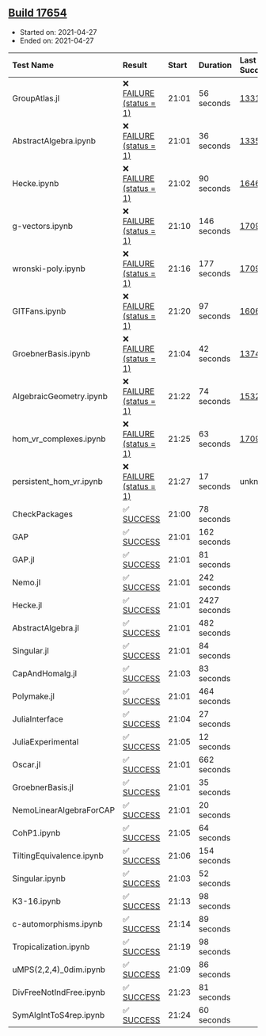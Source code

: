 ## [Build 17654](https://oscarci.mathematik.uni-kl.de/job/oscar/17654/)

* Started on: 2021-04-27
* Ended on: 2021-04-27

| Test Name    | Result | Start | Duration | Last Success | First Failure |
|:-------------|:-------|:------|:---------|:-------------|:--------------|
| GroupAtlas.jl | ❌ [FAILURE (status = 1)](https://oscarci.mathematik.uni-kl.de/job/oscar/17654/artifact/logs/build-17654/GroupAtlas.jl.log) | 21:01 | 56 seconds | [13311](https://oscarci.mathematik.uni-kl.de/job/oscar/13311/) | [13312](https://oscarci.mathematik.uni-kl.de/job/oscar/13312/) |
| AbstractAlgebra.ipynb | ❌ [FAILURE (status = 1)](https://oscarci.mathematik.uni-kl.de/job/oscar/17654/artifact/logs/build-17654/AbstractAlgebra.ipynb.log) | 21:01 | 36 seconds | [13355](https://oscarci.mathematik.uni-kl.de/job/oscar/13355/) | [13356](https://oscarci.mathematik.uni-kl.de/job/oscar/13356/) |
| Hecke.ipynb | ❌ [FAILURE (status = 1)](https://oscarci.mathematik.uni-kl.de/job/oscar/17654/artifact/logs/build-17654/Hecke.ipynb.log) | 21:02 | 90 seconds | [16463](https://oscarci.mathematik.uni-kl.de/job/oscar/16463/) | [16464](https://oscarci.mathematik.uni-kl.de/job/oscar/16464/) |
| g-vectors.ipynb | ❌ [FAILURE (status = 1)](https://oscarci.mathematik.uni-kl.de/job/oscar/17654/artifact/logs/build-17654/g-vectors.ipynb.log) | 21:10 | 146 seconds | [17099](https://oscarci.mathematik.uni-kl.de/job/oscar/17099/) | [17100](https://oscarci.mathematik.uni-kl.de/job/oscar/17100/) |
| wronski-poly.ipynb | ❌ [FAILURE (status = 1)](https://oscarci.mathematik.uni-kl.de/job/oscar/17654/artifact/logs/build-17654/wronski-poly.ipynb.log) | 21:16 | 177 seconds | [17098](https://oscarci.mathematik.uni-kl.de/job/oscar/17098/) | [17099](https://oscarci.mathematik.uni-kl.de/job/oscar/17099/) |
| GITFans.ipynb | ❌ [FAILURE (status = 1)](https://oscarci.mathematik.uni-kl.de/job/oscar/17654/artifact/logs/build-17654/GITFans.ipynb.log) | 21:20 | 97 seconds | [16068](https://oscarci.mathematik.uni-kl.de/job/oscar/16068/) | [16069](https://oscarci.mathematik.uni-kl.de/job/oscar/16069/) |
| GroebnerBasis.ipynb | ❌ [FAILURE (status = 1)](https://oscarci.mathematik.uni-kl.de/job/oscar/17654/artifact/logs/build-17654/GroebnerBasis.ipynb.log) | 21:04 | 42 seconds | [13748](https://oscarci.mathematik.uni-kl.de/job/oscar/13748/) | [13749](https://oscarci.mathematik.uni-kl.de/job/oscar/13749/) |
| AlgebraicGeometry.ipynb | ❌ [FAILURE (status = 1)](https://oscarci.mathematik.uni-kl.de/job/oscar/17654/artifact/logs/build-17654/AlgebraicGeometry.ipynb.log) | 21:22 | 74 seconds | [15322](https://oscarci.mathematik.uni-kl.de/job/oscar/15322/) | [15323](https://oscarci.mathematik.uni-kl.de/job/oscar/15323/) |
| hom_vr_complexes.ipynb | ❌ [FAILURE (status = 1)](https://oscarci.mathematik.uni-kl.de/job/oscar/17654/artifact/logs/build-17654/hom_vr_complexes.ipynb.log) | 21:25 | 63 seconds | [17099](https://oscarci.mathematik.uni-kl.de/job/oscar/17099/) | [17100](https://oscarci.mathematik.uni-kl.de/job/oscar/17100/) |
| persistent_hom_vr.ipynb | ❌ [FAILURE (status = 1)](https://oscarci.mathematik.uni-kl.de/job/oscar/17654/artifact/logs/build-17654/persistent_hom_vr.ipynb.log) | 21:27 | 17 seconds | unknown | unknown |
| CheckPackages | ✅ [SUCCESS](https://oscarci.mathematik.uni-kl.de/job/oscar/17654/artifact/logs/build-17654/CheckPackages.log) | 21:00 | 78 seconds |  |  |
| GAP | ✅ [SUCCESS](https://oscarci.mathematik.uni-kl.de/job/oscar/17654/artifact/logs/build-17654/GAP.log) | 21:01 | 162 seconds |  |  |
| GAP.jl | ✅ [SUCCESS](https://oscarci.mathematik.uni-kl.de/job/oscar/17654/artifact/logs/build-17654/GAP.jl.log) | 21:01 | 81 seconds |  |  |
| Nemo.jl | ✅ [SUCCESS](https://oscarci.mathematik.uni-kl.de/job/oscar/17654/artifact/logs/build-17654/Nemo.jl.log) | 21:01 | 242 seconds |  |  |
| Hecke.jl | ✅ [SUCCESS](https://oscarci.mathematik.uni-kl.de/job/oscar/17654/artifact/logs/build-17654/Hecke.jl.log) | 21:01 | 2427 seconds |  |  |
| AbstractAlgebra.jl | ✅ [SUCCESS](https://oscarci.mathematik.uni-kl.de/job/oscar/17654/artifact/logs/build-17654/AbstractAlgebra.jl.log) | 21:01 | 482 seconds |  |  |
| Singular.jl | ✅ [SUCCESS](https://oscarci.mathematik.uni-kl.de/job/oscar/17654/artifact/logs/build-17654/Singular.jl.log) | 21:01 | 84 seconds |  |  |
| CapAndHomalg.jl | ✅ [SUCCESS](https://oscarci.mathematik.uni-kl.de/job/oscar/17654/artifact/logs/build-17654/CapAndHomalg.jl.log) | 21:03 | 83 seconds |  |  |
| Polymake.jl | ✅ [SUCCESS](https://oscarci.mathematik.uni-kl.de/job/oscar/17654/artifact/logs/build-17654/Polymake.jl.log) | 21:01 | 464 seconds |  |  |
| JuliaInterface | ✅ [SUCCESS](https://oscarci.mathematik.uni-kl.de/job/oscar/17654/artifact/logs/build-17654/JuliaInterface.log) | 21:04 | 27 seconds |  |  |
| JuliaExperimental | ✅ [SUCCESS](https://oscarci.mathematik.uni-kl.de/job/oscar/17654/artifact/logs/build-17654/JuliaExperimental.log) | 21:05 | 12 seconds |  |  |
| Oscar.jl | ✅ [SUCCESS](https://oscarci.mathematik.uni-kl.de/job/oscar/17654/artifact/logs/build-17654/Oscar.jl.log) | 21:01 | 662 seconds |  |  |
| GroebnerBasis.jl | ✅ [SUCCESS](https://oscarci.mathematik.uni-kl.de/job/oscar/17654/artifact/logs/build-17654/GroebnerBasis.jl.log) | 21:01 | 35 seconds |  |  |
| NemoLinearAlgebraForCAP | ✅ [SUCCESS](https://oscarci.mathematik.uni-kl.de/job/oscar/17654/artifact/logs/build-17654/NemoLinearAlgebraForCAP.log) | 21:01 | 20 seconds |  |  |
| CohP1.ipynb | ✅ [SUCCESS](https://oscarci.mathematik.uni-kl.de/job/oscar/17654/artifact/logs/build-17654/CohP1.ipynb.log) | 21:05 | 64 seconds |  |  |
| TiltingEquivalence.ipynb | ✅ [SUCCESS](https://oscarci.mathematik.uni-kl.de/job/oscar/17654/artifact/logs/build-17654/TiltingEquivalence.ipynb.log) | 21:06 | 154 seconds |  |  |
| Singular.ipynb | ✅ [SUCCESS](https://oscarci.mathematik.uni-kl.de/job/oscar/17654/artifact/logs/build-17654/Singular.ipynb.log) | 21:03 | 52 seconds |  |  |
| K3-16.ipynb | ✅ [SUCCESS](https://oscarci.mathematik.uni-kl.de/job/oscar/17654/artifact/logs/build-17654/K3-16.ipynb.log) | 21:13 | 98 seconds |  |  |
| c-automorphisms.ipynb | ✅ [SUCCESS](https://oscarci.mathematik.uni-kl.de/job/oscar/17654/artifact/logs/build-17654/c-automorphisms.ipynb.log) | 21:14 | 89 seconds |  |  |
| Tropicalization.ipynb | ✅ [SUCCESS](https://oscarci.mathematik.uni-kl.de/job/oscar/17654/artifact/logs/build-17654/Tropicalization.ipynb.log) | 21:19 | 98 seconds |  |  |
| uMPS(2,2,4)_0dim.ipynb | ✅ [SUCCESS](https://oscarci.mathematik.uni-kl.de/job/oscar/17654/artifact/logs/build-17654/uMPS-2-2-4-_0dim.ipynb.log) | 21:09 | 86 seconds |  |  |
| DivFreeNotIndFree.ipynb | ✅ [SUCCESS](https://oscarci.mathematik.uni-kl.de/job/oscar/17654/artifact/logs/build-17654/DivFreeNotIndFree.ipynb.log) | 21:23 | 81 seconds |  |  |
| SymAlgIntToS4rep.ipynb | ✅ [SUCCESS](https://oscarci.mathematik.uni-kl.de/job/oscar/17654/artifact/logs/build-17654/SymAlgIntToS4rep.ipynb.log) | 21:24 | 60 seconds |  |  |
